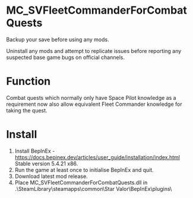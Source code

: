 # MC_SVFleetCommanderForCombatQuests
  
Backup your save before using any mods.  
  
Uninstall any mods and attempt to replicate issues before reporting any suspected base game bugs on official channels.  
  
Function  
========  
Combat quests which normally only have Space Pilot knowledge as a requirement now also allow equivalent Fleet Commander knowledge for taking the quest.  
  
Install  
=======  
1. Install BepInEx - https://docs.bepinex.dev/articles/user_guide/installation/index.html Stable version 5.4.21 x86.  
2. Run the game at least once to initialise BepInEx and quit.  
3. Download latest mod release.  
4. Place MC_SVFleetCommanderForCombatQuests.dll in .\SteamLibrary\steamapps\common\Star Valor\BepInEx\plugins\  

